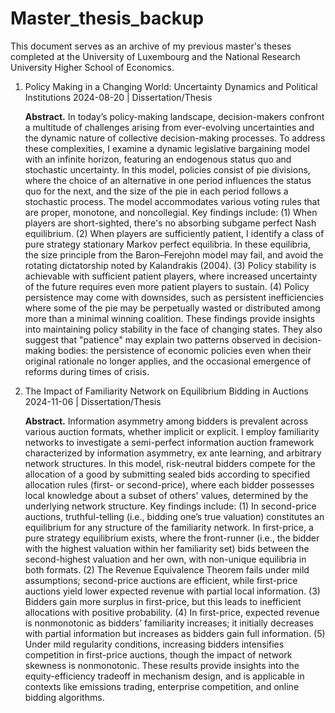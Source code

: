 # Master_thesis_backup

This document serves as an archive of my previous master's theses completed at the University of Luxembourg and the National Research University Higher School of Economics.

1. Policy Making in a Changing World: Uncertainty Dynamics and Political Institutions
2024-08-20 | Dissertation/Thesis

   **Abstract.** In today’s policy-making landscape, decision-makers confront a multitude of challenges arising from ever-evolving uncertainties and the dynamic nature of collective decision-making processes. To address these complexities, I examine a dynamic legislative bargaining model with an infinite horizon, featuring an endogenous status quo and stochastic uncertainty. In this model, policies consist of pie divisions, where the choice of an alternative in one period influences the status quo for the next, and the size of the pie in each period follows a stochastic process. The model accommodates various voting rules that are proper, monotone, and noncollegial. Key findings include: (1) When players are short-sighted, there's no absorbing subgame perfect Nash equilibrium. (2) When players are sufficiently patient, I identify a class of pure strategy stationary Markov perfect equilibria. In these equilibria, the size principle from the Baron–Ferejohn model may fail, and avoid the rotating dictatorship noted by Kalandrakis (2004). (3) Policy stability is achievable with sufficient patient players, where increased uncertainty of the future requires even more patient players to sustain. (4) Policy persistence may come with downsides, such as persistent inefficiencies where some of the pie may be perpetually wasted or distributed among more than a minimal winning coalition. These findings provide insights into maintaining policy stability in the face of changing states. They also suggest that "patience" may explain two patterns observed in decision-making bodies: the persistence of economic policies even when their original rationale no longer applies, and the occasional emergence of reforms during times of crisis.

3. The Impact of Familiarity Network on Equilibrium Bidding in Auctions
2024-11-06 | Dissertation/Thesis

   **Abstract.** Information asymmetry among bidders is prevalent across various auction formats, whether implicit or explicit. I employ familiarity networks to investigate a semi-perfect information auction framework characterized by information asymmetry, ex ante learning, and arbitrary network structures. In this model, risk-neutral bidders compete for the allocation of a good by submitting sealed bids according to specified allocation rules (first- or second-price), where each bidder possesses local knowledge about a subset of others' values, determined by the underlying network structure. Key findings include: (1) In second-price auctions, truthful-telling (i.e., bidding one’s true valuation) constitutes an equilibrium for any structure of the familiarity network. In first-price, a pure strategy equilibrium exists, where the front-runner (i.e., the bidder with the highest valuation within her familiarity set) bids between the second-highest valuation and her own, with non-unique equilibria in both formats. (2) The Revenue Equivalence Theorem fails under mild assumptions; second-price auctions are efficient, while first-price auctions yield lower expected revenue with partial local information. (3) Bidders gain more surplus in first-price, but this leads to inefficient allocations with positive probability. (4) In first-price, expected revenue is nonmonotonic as bidders’ familiarity increases; it initially decreases with partial information but increases as bidders gain full information. (5) Under mild regularity conditions, increasing bidders intensifies competition in first-price auctions, though the impact of network skewness is nonmonotonic. These results provide insights into the equity-efficiency tradeoff in mechanism design, and is applicable in contexts like emissions trading, enterprise competition, and online bidding algorithms.
